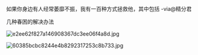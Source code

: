 如果你身边有人经常萎靡不振，我有一百种方式拯救他，其中包括 -via@精分君

几种春困的解决办法

![e2ee62f827a146908367dc3ee06f4a8d.jpg](https://wxlzmt.github.io/cdn1/ext/qw/groups/30067/e2ee62f827a146908367dc3ee06f4a8d.jpg)

![60385bcbc8244e4b8292317253c8b733.jpg](https://wxlzmt.github.io/cdn1/ext/qw/groups/30067/60385bcbc8244e4b8292317253c8b733.jpg)

